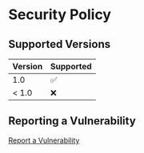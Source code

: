 # Security Policy

## Supported Versions

| Version | Supported          |
| ------- | ------------------ |
| 1.0     | :white_check_mark: |
| < 1.0   | :x:                |

## Reporting a Vulnerability

[Report a Vulnerability](https://github.com/Hutoorg/kpaos-info-sys/security/advisories)
